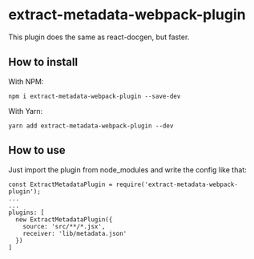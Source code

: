 # extract-metadata-webpack-plugin
This plugin does the same as react-docgen, but faster.

## How to install

With NPM:
```
npm i extract-metadata-webpack-plugin --save-dev
```

With Yarn:
```
yarn add extract-metadata-webpack-plugin --dev
```

## How to use
Just import the plugin from node_modules and write the config like that:
```
const ExtractMetadataPlugin = require('extract-metadata-webpack-plugin');
...
...
plugins: [
  new ExtractMetadataPlugin({
    source: 'src/**/*.jsx',
    receiver: 'lib/metadata.json'
  })
]
```
